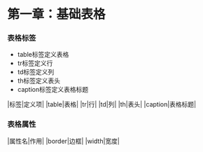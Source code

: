 # 第一章：基础表格

### 表格标签
- table标签定义表格
- tr标签定义行
- td标签定义列
- th标签定义表头
- caption标签定义表格标题

|标签|定义项|
|table|表格|
|tr|行|
|td|列|
|th|表头|
|caption|表格标题|

### 表格属性
|属性名|作用|
|border|边框|
|width|宽度|
